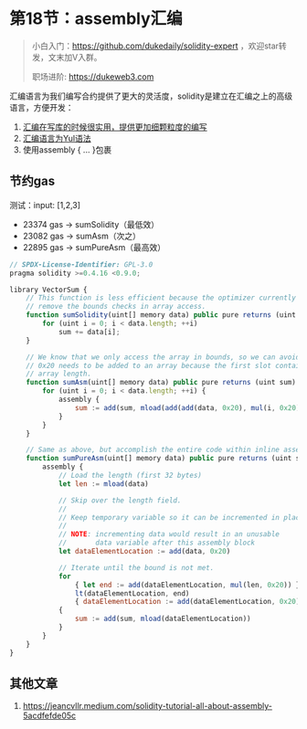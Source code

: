 # 第18节：assembly汇编

> 小白入门：https://github.com/dukedaily/solidity-expert ，欢迎star转发，文末加V入群。
>
> 职场进阶: https://dukeweb3.com



汇编语言为我们编写合约提供了更大的灵活度，solidity是建立在汇编之上的高级语言，方便开发：

1. [汇编在写库的时候很实用，提供更加细颗粒度的编写](https://docs.soliditylang.org/en/latest/assembly.html)
2. [汇编语言为Yul语法](https://docs.soliditylang.org/en/latest/yul.html#yul)
3. 使用assembly { ... }包裹



## 节约gas

测试：input: [1,2,3]

- 23374 gas -> sumSolidity（最低效）
- 23082 gas -> sumAsm（次之）
- 22895 gas -> sumPureAsm（最高效）

```js
// SPDX-License-Identifier: GPL-3.0
pragma solidity >=0.4.16 <0.9.0;

library VectorSum {
    // This function is less efficient because the optimizer currently fails to
    // remove the bounds checks in array access.
    function sumSolidity(uint[] memory data) public pure returns (uint sum) {
        for (uint i = 0; i < data.length; ++i)
            sum += data[i];
    }

    // We know that we only access the array in bounds, so we can avoid the check.
    // 0x20 needs to be added to an array because the first slot contains the
    // array length.
    function sumAsm(uint[] memory data) public pure returns (uint sum) {
        for (uint i = 0; i < data.length; ++i) {
            assembly {
                sum := add(sum, mload(add(add(data, 0x20), mul(i, 0x20))))
            }
        }
    }

    // Same as above, but accomplish the entire code within inline assembly.
    function sumPureAsm(uint[] memory data) public pure returns (uint sum) {
        assembly {
            // Load the length (first 32 bytes)
            let len := mload(data)

            // Skip over the length field.
            //
            // Keep temporary variable so it can be incremented in place.
            //
            // NOTE: incrementing data would result in an unusable
            //       data variable after this assembly block
            let dataElementLocation := add(data, 0x20)

            // Iterate until the bound is not met.
            for
                { let end := add(dataElementLocation, mul(len, 0x20)) }
                lt(dataElementLocation, end)
                { dataElementLocation := add(dataElementLocation, 0x20) }
            {
                sum := add(sum, mload(dataElementLocation))
            }
        }
    }
}
```



## 其他文章

1. https://jeancvllr.medium.com/solidity-tutorial-all-about-assembly-5acdfefde05c
